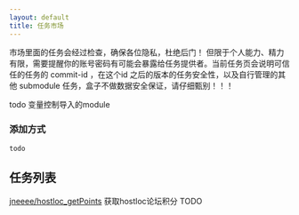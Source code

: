 ```yaml
---
layout: default
title: 任务市场
---
```


市场里面的任务会经过检查，确保各位隐私，杜绝后门！
但限于个人能力、精力有限，需要提醒你的账号密码有可能会暴露给任务提供者。当前任务页会说明可信任的任务的 commit-id ，在这个id 之后的版本的任务安全性，以及自行管理的其他 submodule 任务，盒子不做数据安全保证，请仔细甄别！！！

todo 变量控制导入的module

### 添加方式

```
todo
```

## 任务列表

[jneeee/hostloc_getPoints](https://github.com/jneeee/hostloc_getPoints) 获取hostloc论坛积分
TODO
